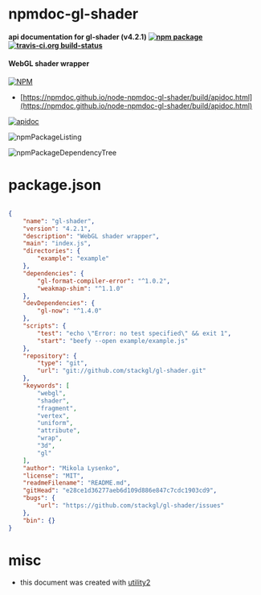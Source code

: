 # npmdoc-gl-shader

#### api documentation for  gl-shader (v4.2.1)  [![npm package](https://img.shields.io/npm/v/npmdoc-gl-shader.svg?style=flat-square)](https://www.npmjs.org/package/npmdoc-gl-shader) [![travis-ci.org build-status](https://api.travis-ci.org/npmdoc/node-npmdoc-gl-shader.svg)](https://travis-ci.org/npmdoc/node-npmdoc-gl-shader)

#### WebGL shader wrapper

[![NPM](https://nodei.co/npm/gl-shader.png?downloads=true&downloadRank=true&stars=true)](https://www.npmjs.com/package/gl-shader)

- [https://npmdoc.github.io/node-npmdoc-gl-shader/build/apidoc.html](https://npmdoc.github.io/node-npmdoc-gl-shader/build/apidoc.html)

[![apidoc](https://npmdoc.github.io/node-npmdoc-gl-shader/build/screenCapture.buildCi.browser.%252Ftmp%252Fbuild%252Fapidoc.html.png)](https://npmdoc.github.io/node-npmdoc-gl-shader/build/apidoc.html)

![npmPackageListing](https://npmdoc.github.io/node-npmdoc-gl-shader/build/screenCapture.npmPackageListing.svg)

![npmPackageDependencyTree](https://npmdoc.github.io/node-npmdoc-gl-shader/build/screenCapture.npmPackageDependencyTree.svg)



# package.json

```json

{
    "name": "gl-shader",
    "version": "4.2.1",
    "description": "WebGL shader wrapper",
    "main": "index.js",
    "directories": {
        "example": "example"
    },
    "dependencies": {
        "gl-format-compiler-error": "^1.0.2",
        "weakmap-shim": "^1.1.0"
    },
    "devDependencies": {
        "gl-now": "^1.4.0"
    },
    "scripts": {
        "test": "echo \"Error: no test specified\" && exit 1",
        "start": "beefy --open example/example.js"
    },
    "repository": {
        "type": "git",
        "url": "git://github.com/stackgl/gl-shader.git"
    },
    "keywords": [
        "webgl",
        "shader",
        "fragment",
        "vertex",
        "uniform",
        "attribute",
        "wrap",
        "3d",
        "gl"
    ],
    "author": "Mikola Lysenko",
    "license": "MIT",
    "readmeFilename": "README.md",
    "gitHead": "e28ce1d36277aeb6d109d886e847c7cdc1903cd9",
    "bugs": {
        "url": "https://github.com/stackgl/gl-shader/issues"
    },
    "bin": {}
}
```



# misc
- this document was created with [utility2](https://github.com/kaizhu256/node-utility2)
